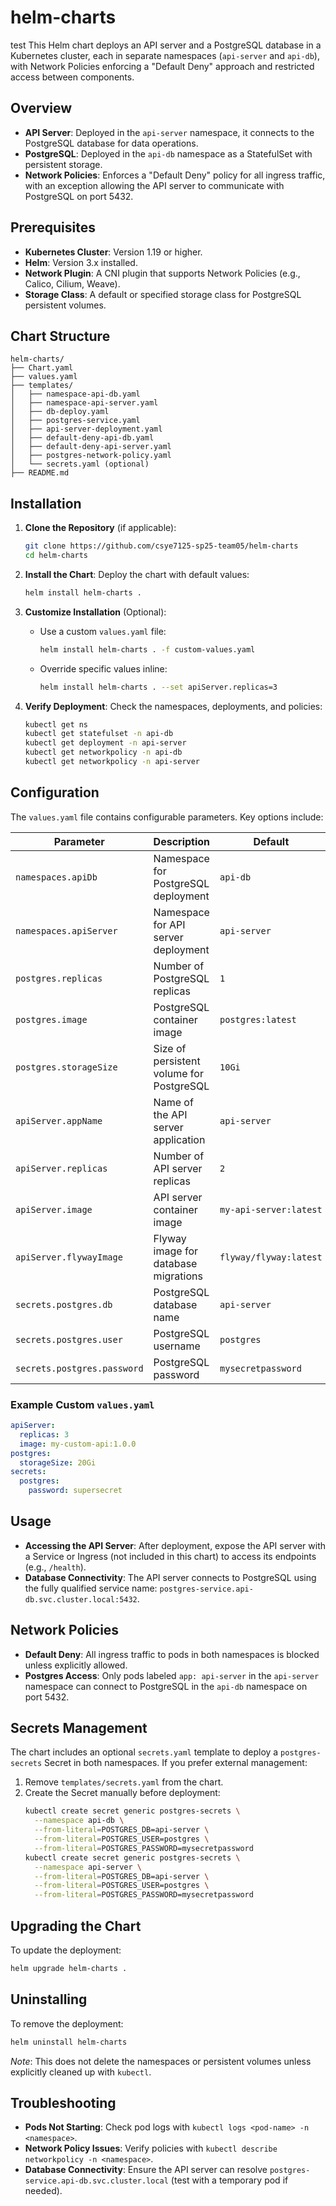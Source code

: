 # helm-charts
test
This Helm chart deploys an API server and a PostgreSQL database in a Kubernetes cluster, each in separate namespaces (`api-server` and `api-db`), with Network Policies enforcing a "Default Deny" approach and restricted access between components.

## Overview

- **API Server**: Deployed in the `api-server` namespace, it connects to the PostgreSQL database for data operations.
- **PostgreSQL**: Deployed in the `api-db` namespace as a StatefulSet with persistent storage.
- **Network Policies**: Enforces a "Default Deny" policy for all ingress traffic, with an exception allowing the API server to communicate with PostgreSQL on port 5432.

## Prerequisites

- **Kubernetes Cluster**: Version 1.19 or higher.
- **Helm**: Version 3.x installed.
- **Network Plugin**: A CNI plugin that supports Network Policies (e.g., Calico, Cilium, Weave).
- **Storage Class**: A default or specified storage class for PostgreSQL persistent volumes.

## Chart Structure

```
helm-charts/
├── Chart.yaml
├── values.yaml
├── templates/
│   ├── namespace-api-db.yaml
│   ├── namespace-api-server.yaml
│   ├── db-deploy.yaml
│   ├── postgres-service.yaml
│   ├── api-server-deployment.yaml
│   ├── default-deny-api-db.yaml
│   ├── default-deny-api-server.yaml
│   ├── postgres-network-policy.yaml
│   └── secrets.yaml (optional)
├── README.md
```

## Installation

1. **Clone the Repository** (if applicable):
   ```bash
   git clone https://github.com/csye7125-sp25-team05/helm-charts
   cd helm-charts
   ```

2. **Install the Chart**:
   Deploy the chart with default values:
   ```bash
   helm install helm-charts .
   ```

3. **Customize Installation** (Optional):
   - Use a custom `values.yaml` file:
     ```bash
     helm install helm-charts . -f custom-values.yaml
     ```
   - Override specific values inline:
     ```bash
     helm install helm-charts . --set apiServer.replicas=3
     ```

4. **Verify Deployment**:
   Check the namespaces, deployments, and policies:
   ```bash
   kubectl get ns
   kubectl get statefulset -n api-db
   kubectl get deployment -n api-server
   kubectl get networkpolicy -n api-db
   kubectl get networkpolicy -n api-server
   ```

## Configuration

The `values.yaml` file contains configurable parameters. Key options include:

| Parameter                  | Description                                      | Default             |
|----------------------------|--------------------------------------------------|---------------------|
| `namespaces.apiDb`         | Namespace for PostgreSQL deployment             | `api-db`            |
| `namespaces.apiServer`     | Namespace for API server deployment             | `api-server`        |
| `postgres.replicas`        | Number of PostgreSQL replicas                   | `1`                 |
| `postgres.image`           | PostgreSQL container image                      | `postgres:latest`   |
| `postgres.storageSize`     | Size of persistent volume for PostgreSQL        | `10Gi`              |
| `apiServer.appName`        | Name of the API server application              | `api-server`        |
| `apiServer.replicas`       | Number of API server replicas                   | `2`                 |
| `apiServer.image`          | API server container image                      | `my-api-server:latest` |
| `apiServer.flywayImage`    | Flyway image for database migrations            | `flyway/flyway:latest` |
| `secrets.postgres.db`      | PostgreSQL database name                        | `api-server`        |
| `secrets.postgres.user`    | PostgreSQL username                             | `postgres`          |
| `secrets.postgres.password`| PostgreSQL password                             | `mysecretpassword`  |

### Example Custom `values.yaml`
```yaml
apiServer:
  replicas: 3
  image: my-custom-api:1.0.0
postgres:
  storageSize: 20Gi
secrets:
  postgres:
    password: supersecret
```

## Usage

- **Accessing the API Server**: After deployment, expose the API server with a Service or Ingress (not included in this chart) to access its endpoints (e.g., `/health`).
- **Database Connectivity**: The API server connects to PostgreSQL using the fully qualified service name: `postgres-service.api-db.svc.cluster.local:5432`.

## Network Policies

- **Default Deny**: All ingress traffic to pods in both namespaces is blocked unless explicitly allowed.
- **Postgres Access**: Only pods labeled `app: api-server` in the `api-server` namespace can connect to PostgreSQL in the `api-db` namespace on port 5432.

## Secrets Management

The chart includes an optional `secrets.yaml` template to deploy a `postgres-secrets` Secret in both namespaces. If you prefer external management:
1. Remove `templates/secrets.yaml` from the chart.
2. Create the Secret manually before deployment:
   ```bash
   kubectl create secret generic postgres-secrets \
     --namespace api-db \
     --from-literal=POSTGRES_DB=api-server \
     --from-literal=POSTGRES_USER=postgres \
     --from-literal=POSTGRES_PASSWORD=mysecretpassword
   kubectl create secret generic postgres-secrets \
     --namespace api-server \
     --from-literal=POSTGRES_DB=api-server \
     --from-literal=POSTGRES_USER=postgres \
     --from-literal=POSTGRES_PASSWORD=mysecretpassword
   ```

## Upgrading the Chart

To update the deployment:
```bash
helm upgrade helm-charts .
```

## Uninstalling

To remove the deployment:
```bash
helm uninstall helm-charts
```

*Note*: This does not delete the namespaces or persistent volumes unless explicitly cleaned up with `kubectl`.

## Troubleshooting

- **Pods Not Starting**: Check pod logs with `kubectl logs <pod-name> -n <namespace>`.
- **Network Policy Issues**: Verify policies with `kubectl describe networkpolicy -n <namespace>`.
- **Database Connectivity**: Ensure the API server can resolve `postgres-service.api-db.svc.cluster.local` (test with a temporary pod if needed).
